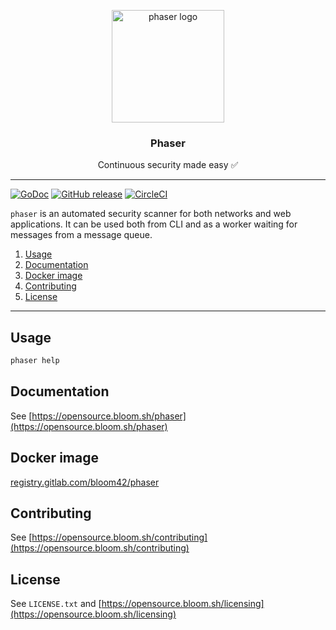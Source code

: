 <p align="center">
  <img alt="phaser logo" src="https://bloom.sh/imgs/logos/phaser_256.png" height="180" />
  <h3 align="center">Phaser</h3>
  <p align="center">Continuous security made easy ✅</p>
</p>

--------

[![GoDoc](https://godoc.org/github.com/bloom42/phaser?status.svg)](https://godoc.org/github.com/bloom42/phaser)
[![GitHub release](https://img.shields.io/github/release/bloom42/phaser.svg)](https://github.com/bloom42/phaser/releases)
[![CircleCI](https://circleci.com/gh/bloom42/phaser.svg?style=svg)](https://circleci.com/gh/bloom42/phaser)
<!-- [![pipeline status](https://gitlab.com/bloom42/phaser/badges/master/pipeline.svg)](https://gitlab.com/bloom42/phaser/pipelines) -->


`phaser` is an automated security scanner for both networks and web applications.
It can be used both from CLI and as a worker waiting for messages from a message queue.

1. [Usage](#usage)
2. [Documentation](#documentation)
3. [Docker image](#docker-image)
4. [Contributing](#contributing)
5. [License](#license)

-------------------

## Usage

```bash
phaser help
```


## Documentation

See [https://opensource.bloom.sh/phaser](https://opensource.bloom.sh/phaser)


## Docker image

[registry.gitlab.com/bloom42/phaser](https://gitlab.com/bloom42/phaser/container_registry)


## Contributing

See [https://opensource.bloom.sh/contributing](https://opensource.bloom.sh/contributing)


## License

See `LICENSE.txt` and [https://opensource.bloom.sh/licensing](https://opensource.bloom.sh/licensing)
